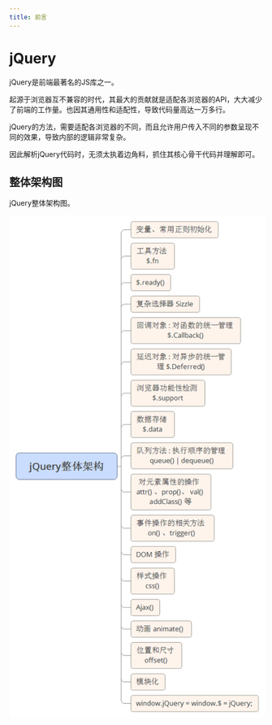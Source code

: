 ```yaml
---
title: 前言
---
```


# jQuery

jQuery是前端最著名的JS库之一。

起源于浏览器互不兼容的时代，其最大的贡献就是适配各浏览器的API，大大减少了前端的工作量。也因其通用性和适配性，导致代码量高达一万多行。

jQuery的方法，需要适配各浏览器的不同，而且允许用户传入不同的参数呈现不同的效果，导致内部的逻辑非常复杂。

因此解析jQuery代码时，无须太执着边角料，抓住其核心骨干代码并理解即可。

## 整体架构图

jQuery整体架构图。

![](https://raw.githubusercontent.com/yuhongjing/img-folder/master/img/20200929144429.png)